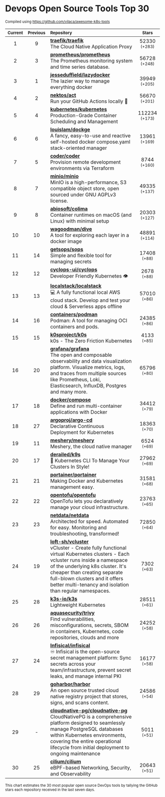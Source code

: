 # Devops Open Source Tools Top 30
<sup>Compiled using https://github.com/vilaca/awesome-k8s-tools</sup>
<div align="center">

|<sub>Current</sub>|<sub>Previous</sub>|<sub>Repository</sub>|<sub>Stars</sub>|
|:---:|:---:|:---|:---:|
|1|9|[**traefik/traefik**](https://github.com/traefik/traefik)<br/>The Cloud Native Application Proxy|52330 <sup>(+283)</sup>|
|2|3|[**prometheus/prometheus**](https://github.com/prometheus/prometheus)<br/>The Prometheus monitoring system and time series database.|56728 <sup>(+248)</sup>|
|3|1|[**jesseduffield/lazydocker**](https://github.com/jesseduffield/lazydocker)<br/>The lazier way to manage everything docker|39949 <sup>(+205)</sup>|
|4|2|[**nektos/act**](https://github.com/nektos/act)<br/>Run your GitHub Actions locally 🚀|56670 <sup>(+201)</sup>|
|5|4|[**kubernetes/kubernetes**](https://github.com/kubernetes/kubernetes)<br/>Production-Grade Container Scheduling and Management|112234 <sup>(+173)</sup>|
|6|6|[**louislam/dockge**](https://github.com/louislam/dockge)<br/>A fancy, easy-to-use and reactive self-hosted docker compose.yaml stack-oriented manager|13961 <sup>(+169)</sup>|
|7|5|[**coder/coder**](https://github.com/coder/coder)<br/>Provision remote development environments via Terraform|8744 <sup>(+160)</sup>|
|8|7|[**minio/minio**](https://github.com/minio/minio)<br/>MinIO is a high-performance, S3 compatible object store, open sourced under GNU AGPLv3 license.|49335 <sup>(+137)</sup>|
|9|8|[**abiosoft/colima**](https://github.com/abiosoft/colima)<br/>Container runtimes on macOS (and Linux) with minimal setup|20303 <sup>(+127)</sup>|
|10|10|[**wagoodman/dive**](https://github.com/wagoodman/dive)<br/>A tool for exploring each layer in a docker image|48891 <sup>(+114)</sup>|
|11|14|[**getsops/sops**](https://github.com/getsops/sops)<br/>Simple and flexible tool for managing secrets|17408 <sup>(+88)</sup>|
|12|12|[**cyclops-ui/cyclops**](https://github.com/cyclops-ui/cyclops)<br/>Developer Friendly Kubernetes 👁️|2678 <sup>(+88)</sup>|
|13|13|[**localstack/localstack**](https://github.com/localstack/localstack)<br/>💻 A fully functional local AWS cloud stack. Develop and test your cloud & Serverless apps offline|57010 <sup>(+86)</sup>|
|14|16|[**containers/podman**](https://github.com/containers/podman)<br/>Podman: A tool for managing OCI containers and pods.|24385 <sup>(+86)</sup>|
|15|15|[**k0sproject/k0s**](https://github.com/k0sproject/k0s)<br/>k0s - The Zero Friction Kubernetes|4133 <sup>(+85)</sup>|
|16|20|[**grafana/grafana**](https://github.com/grafana/grafana)<br/>The open and composable observability and data visualization platform. Visualize metrics, logs, and traces from multiple sources like Prometheus, Loki, Elasticsearch, InfluxDB, Postgres and many more. |65796 <sup>(+80)</sup>|
|17|18|[**docker/compose**](https://github.com/docker/compose)<br/>Define and run multi-container applications with Docker|34412 <sup>(+79)</sup>|
|18|27|[**argoproj/argo-cd**](https://github.com/argoproj/argo-cd)<br/>Declarative Continuous Deployment for Kubernetes|18363 <sup>(+70)</sup>|
|19|11|[**meshery/meshery**](https://github.com/meshery/meshery)<br/>Meshery, the cloud native manager|6524 <sup>(+69)</sup>|
|20|17|[**derailed/k9s**](https://github.com/derailed/k9s)<br/>🐶 Kubernetes CLI To Manage Your Clusters In Style!|27962 <sup>(+69)</sup>|
|21|21|[**portainer/portainer**](https://github.com/portainer/portainer)<br/>Making Docker and Kubernetes management easy.|31581 <sup>(+68)</sup>|
|22|22|[**opentofu/opentofu**](https://github.com/opentofu/opentofu)<br/>OpenTofu lets you declaratively manage your cloud infrastructure.|23763 <sup>(+65)</sup>|
|23|23|[**netdata/netdata**](https://github.com/netdata/netdata)<br/>Architected for speed. Automated for easy. Monitoring and troubleshooting, transformed!|72850 <sup>(+64)</sup>|
|24|19|[**loft-sh/vcluster**](https://github.com/loft-sh/vcluster)<br/>vCluster - Create fully functional virtual Kubernetes clusters - Each vcluster runs inside a namespace of the underlying k8s cluster. It's cheaper than creating separate full-blown clusters and it offers better multi-tenancy and isolation than regular namespaces.|7302 <sup>(+63)</sup>|
|25|28|[**k3s-io/k3s**](https://github.com/k3s-io/k3s)<br/>Lightweight Kubernetes|28511 <sup>(+61)</sup>|
|26|26|[**aquasecurity/trivy**](https://github.com/aquasecurity/trivy)<br/>Find vulnerabilities, misconfigurations, secrets, SBOM in containers, Kubernetes, code repositories, clouds and more|24252 <sup>(+58)</sup>|
|27|24|[**Infisical/infisical**](https://github.com/Infisical/infisical)<br/>♾ Infisical is the open-source secret management platform: Sync secrets across your team/infrastructure, prevent secret leaks, and manage internal PKI|16177 <sup>(+58)</sup>|
|28|29|[**goharbor/harbor**](https://github.com/goharbor/harbor)<br/>An open source trusted cloud native registry project that stores, signs, and scans content.|24586 <sup>(+54)</sup>|
|29|-|[**cloudnative-pg/cloudnative-pg**](https://github.com/cloudnative-pg/cloudnative-pg)<br/>CloudNativePG is a comprehensive platform designed to seamlessly manage PostgreSQL databases within Kubernetes environments, covering the entire operational lifecycle from initial deployment to ongoing maintenance|5011 <sup>(+51)</sup>|
|30|25|[**cilium/cilium**](https://github.com/cilium/cilium)<br/>eBPF-based Networking, Security, and Observability|20643 <sup>(+51)</sup>|


</div>

<sub>This chart estimates the 30 most popular open source DevOps tools by tallying the GitHub stars each repository received in the last seven days.</sub>
